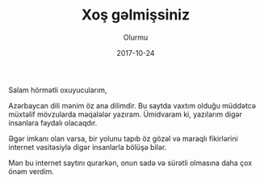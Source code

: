 ﻿---
layout: default
title:  "Xoş gəlmişsiniz"
date:   2017-10-24
author: Olurmu
description: "Azərbaycan dili mənim öz ana dilimdir. Bu saytda vaxtım olduğu müddətcə müxtəlif mövzularda məqalələr yazıram. Ümidvaram ki, yazılarım digər insanlara faydalı olacaqdır."
---

Salam hörmətli oxuyucularım,

Azərbaycan dili mənim öz ana dilimdir. Bu saytda vaxtım olduğu müddətcə müxtəlif mövzularda məqalələr yazıram. Ümidvaram ki, yazılarım digər insanlara faydalı olacaqdır.

Əgər imkanı olan varsa, bir yolunu tapıb öz gözəl və maraqlı fikirlərini internet vasitəsiylə digər insanlarla bölüşə bilər. 

Mən bu internet saytını qurarkən, onun sadə və sürətli olmasına daha çox önəm verdim.
